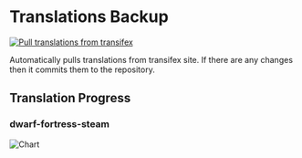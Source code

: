 # Translations Backup

[![Pull translations from transifex](https://github.com/dfint/translations-backup/actions/workflows/pull-translations.yml/badge.svg)](https://github.com/dfint/translations-backup/actions/workflows/pull-translations.yml)

Automatically pulls translations from transifex site. If there are any changes then it commits them to the repository.

## Translation Progress

### dwarf-fortress-steam

![Chart](https://quickchart.io/chart/render/sf-20dd6808-e3d7-415c-8e7c-e5e4c6404b60)
<!--
### dwarf-fortress

![Chart](https://quickchart.io/chart/render/sf-214b9a4c-1543-4ec3-a5ac-755b87f9e23b)
-->